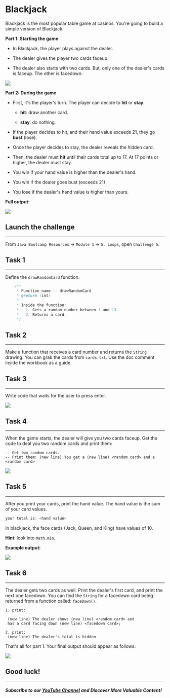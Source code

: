 # Blackjack

Blackjack is the most popular table game at casinos. You're going to build a simple version of Blackjack.

**Part 1: Starting the game**

-   In Blackjack, the player plays against the dealer.

-   The dealer gives the player two cards faceup.

-   The dealer also starts with two cards. But, only one of the dealer's cards is faceup. The other is facedown.

![](https://firebasestorage.googleapis.com/v0/b/learnthepart-75aed.appspot.com/o/images%2F49d4c97e-1a8e-4a9a-bd2a-030102212f91?alt=media&token=727ec955-62e1-4cfc-b074-07022eec4730)

**Part 2: During the game**

-   First, it's the player's turn. The player can decide to **hit** or **stay**.

    -   **hit**: draw another card.

    -   **stay**: do nothing.

-   If the player decides to hit, and their hand value exceeds 21, they go **bust** (lose).

-   Once the player decides to stay, the dealer reveals the hidden card.

-   Then, the dealer must **hit** until their cards total up to 17. At 17 points or higher, the dealer must stay.

-   You win if your hand value is higher than the dealer's hand.

-   You win if the dealer goes bust (exceeds 21)

-   You lose if the dealer's hand value is higher than yours.

**Full output:**

![](https://firebasestorage.googleapis.com/v0/b/learnthepart-75aed.appspot.com/o/images%2Fc81f4e58-142d-4747-8a98-c363480dcf07?alt=media&token=eaedf962-f3aa-4089-9f36-213562e1158a)

## Launch the challenge
--------------------

From `Java Bootcamp Resources` -> `Module 1` -> `5. Loops`, open `Challenge 5`.

## Task 1
------
Define the `drawRandomCard` function.

```java
    /**
     * Function name -- drawRandomCard
     * @return (int)
     *
     * Inside the function:
     *   1. Gets a random number between 1 and 13.
     *   2. Returns a card.
     */
```

## Task 2
------

Make a function that receives a card number and returns the `String` drawing. You can grab the cards from `cards.txt`. Use the doc comment inside the workbook as a guide.

## Task 3
------

Write code that waits for the user to press enter.

![](https://firebasestorage.googleapis.com/v0/b/learnthepart-75aed.appspot.com/o/images%2F27a6512b-c2ca-4541-919f-1bfb6ef57539?alt=media&token=1896e076-78ba-4813-9a3d-4247a1ba85b1)

## Task 4
------

When the game starts, the dealer will give you two cards faceup. Get the code to deal you two random cards and print them:

```
-- Get two random cards.
-- Print them: (﻿new line﻿) You get a (﻿new line﻿) <random card> and a <random card>
```

![](https://firebasestorage.googleapis.com/v0/b/learnthepart-75aed.appspot.com/o/images%2F7b49ec9b-774c-43cc-8962-5788a71d5df9?alt=media&token=75ccec2e-370f-432b-874c-dad2148c8f3b)

## Task 5
------

After you print your cards, print the hand value. The hand value is the sum of your card values.

```java
your total is: <hand value>
```

In blackjack, the face cards (Jack, Queen, and King) have values of 10.

**Hint**: look into `Math.min`.

**Example output:**

![](https://firebasestorage.googleapis.com/v0/b/learnthepart-75aed.appspot.com/o/images%2Ff2f3655b-bbe9-4d1b-9657-51dbbf4549e3?alt=media&token=4d6b8516-8860-4931-b0f0-6741b7eeed6d)

## Task 6
------

The dealer gets two cards as well. Print the dealer's first card, and print the next one facedown. You can find the `String` for a facedown card being returned from a function called: `faceDown()`.

```
1. print:

 (﻿new line﻿) The dealer shows (﻿new line﻿) <random card> and
 has a card facing down (﻿new line﻿) <facedown card>﻿;

2. print:
 (﻿new line﻿) The dealer's total is hidden
```

That's all for part 1. Your final output should appear as follows:

![](https://firebasestorage.googleapis.com/v0/b/learnthepart-75aed.appspot.com/o/images%2F427749b6-4fd7-4cf3-824a-c72d6a28640c?alt=media&token=826ac8b9-47c9-42f5-9c31-f31312350f39)

## Good luck!
----------
##### Subscribe to our [YouTube Channel](https://www.youtube.com/@RayanSlim087?sub_confirmation=1) and Discover More Valuable Content!